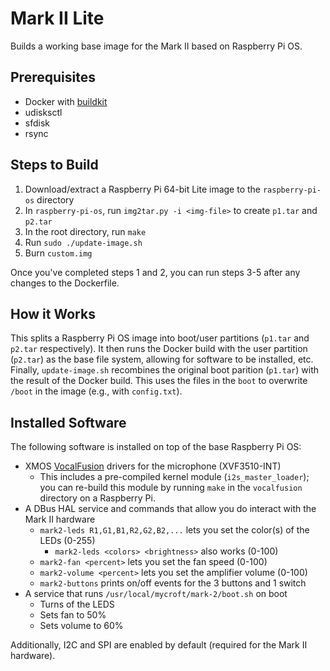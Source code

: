 # Mark II Lite

Builds a working base image for the Mark II based on Raspberry Pi OS.


## Prerequisites

* Docker with [buildkit](https://docs.docker.com/develop/develop-images/build_enhancements/)
* udisksctl
* sfdisk
* rsync


## Steps to Build

1. Download/extract a Raspberry Pi 64-bit Lite image to the `raspberry-pi-os` directory
2. In `raspberry-pi-os`, run `img2tar.py -i <img-file>` to create `p1.tar` and `p2.tar`
3. In the root directory, run `make`
4. Run `sudo ./update-image.sh`
5. Burn `custom.img`

Once you've completed steps 1 and 2, you can run steps 3-5 after any changes to the Dockerfile.


## How it Works

This splits a Raspberry Pi OS image into boot/user partitions (`p1.tar` and `p2.tar` respectively). 
It then runs the Docker build with the user partition (`p2.tar`) as the base file system, allowing for software to be installed, etc.
Finally, `update-image.sh` recombines the original boot parition (`p1.tar`) with the result of the Docker build. This uses the files in the `boot` to overwrite `/boot` in the image (e.g., with `config.txt`).


## Installed Software

The following software is installed on top of the base Raspberry Pi OS:

* XMOS [VocalFusion](https://github.com/xmos/vocalfusion-rpi-setup) drivers for the microphone (XVF3510-INT)
    * This includes a pre-compiled kernel module (`i2s_master_loader`); you can re-build this module by running `make` in the `vocalfusion` directory on a Raspberry Pi.
* A DBus HAL service and commands that allow you do interact with the Mark II hardware
    * `mark2-leds R1,G1,B1,R2,G2,B2,...` lets you set the color(s) of the LEDs (0-255)
        * `mark2-leds <colors> <brightness>` also works (0-100)
    * `mark2-fan <percent>` lets you set the fan speed (0-100)
    * `mark2-volume <percent>` lets you set the amplifier volume (0-100)
    * `mark2-buttons` prints on/off events for the 3 buttons and 1 switch
* A service that runs `/usr/local/mycroft/mark-2/boot.sh` on boot
    * Turns of the LEDS
    * Sets fan to 50%
    * Sets volume to 60%
    
Additionally, I2C and SPI are enabled by default (required for the Mark II hardware).
